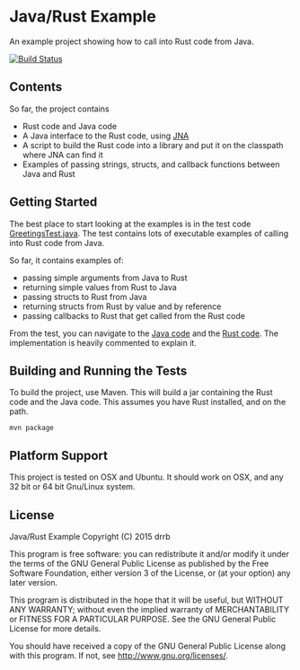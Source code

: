 # Java/Rust Example

An example project showing how to call into Rust code from Java.

[![Build Status](https://travis-ci.org/drrb/java-rust-example.svg?branch=master)](https://travis-ci.org/drrb/java-rust-example)

## Contents

So far, the project contains
- Rust code and Java code
- A Java interface to the Rust code, using [JNA](https://github.com/twall/jna)
- A script to build the Rust code into a library and put it on the classpath where JNA can find it
- Examples of passing strings, structs, and callback functions between Java and Rust

## Getting Started

The best place to start looking at the examples is in the test code
[GreetingsTest.java](src/test/java/com/github/drrb/javarust/GreetingsTest.java).
The test contains lots of executable examples of calling into Rust code from
Java.

So far, it contains examples of:
- passing simple arguments from Java to Rust
- returning simple values from Rust to Java
- passing structs to Rust from Java
- returning structs from Rust by value and by reference
- passing callbacks to Rust that get called from the Rust code

From the test, you can navigate to the [Java code](src/main/java/com/github/drrb/javarust/Greetings.java) 
and the [Rust code](src/main/rust/com/github/drrb/javarust/greetings.rs). The
implementation is heavily commented to explain it.

## Building and Running the Tests

To build the project, use Maven. This will build a jar containing the Rust code 
and the Java code. This assumes you have Rust installed, and on the path.

```
mvn package
```

## Platform Support

This project is tested on OSX and Ubuntu. It should work on OSX, and any 32 bit
or 64 bit Gnu/Linux system.

## License

Java/Rust Example
Copyright (C) 2015 drrb

This program is free software: you can redistribute it and/or modify
it under the terms of the GNU General Public License as published by
the Free Software Foundation, either version 3 of the License, or
(at your option) any later version.

This program is distributed in the hope that it will be useful,
but WITHOUT ANY WARRANTY; without even the implied warranty of
MERCHANTABILITY or FITNESS FOR A PARTICULAR PURPOSE.  See the
GNU General Public License for more details.

You should have received a copy of the GNU General Public License
along with this program.  If not, see <http://www.gnu.org/licenses/>.
